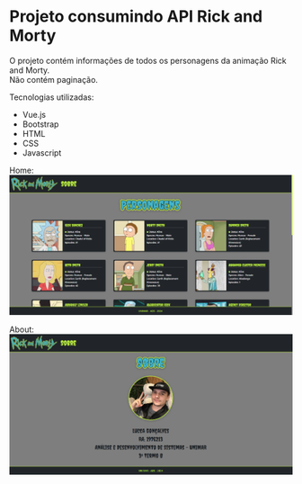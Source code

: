 # Projeto consumindo API Rick and Morty

O projeto contém informações de todos os personagens da animação Rick and Morty.<br>
Não contém paginação.

Tecnologias utilizadas: 
- Vue.js
- Bootstrap
- HTML
- CSS
- Javascript

 Home:
 ![tela home](https://github.com/LuccaG05/rick_and_morty/blob/main/public/home.png)

 About:
 ![tela about](https://github.com/LuccaG05/rick_and_morty/blob/main/public/about.png)
